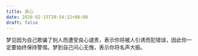```yaml
---
title: 良心
date: 2020-02-15T20:54:12+08:00
draft: false
---
```


梦见因为自己欺骗了别人而遭受良心谴责，表示你将被人引诱而犯错误，因此你一定要始终保持警惕。梦到自己问心无愧，表示你将名声大振。